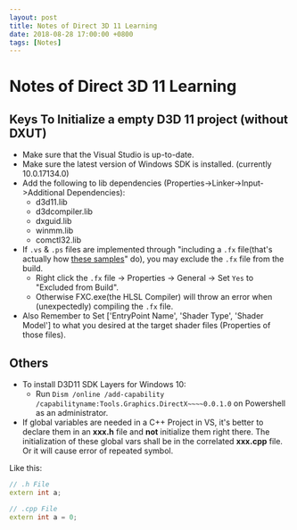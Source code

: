```yaml
---
layout: post
title: Notes of Direct 3D 11 Learning
date: 2018-08-28 17:00:00 +0800
tags: [Notes]
---
```


# Notes of Direct 3D 11 Learning

## Keys To Initialize a empty D3D 11 project (without DXUT)

- Make sure that the Visual Studio is up-to-date.
- Make sure the latest version of Windows SDK is installed. (currently 10.0.17134.0)
- Add the following to lib dependencies (Properties->Linker->Input->Additional Dependencies):
    - d3d11.lib
    - d3dcompiler.lib
    - dxguid.lib
    - winmm.lib
    - comctl32.lib
- If `.vs` & `.ps` files are implemented through "including a `.fx` file(that's actually how [these samples](https://github.com/walbourn/directx-sdk-samples)" do), you may exclude the `.fx` file from the build.
    - Right click the `.fx` file -> Properties -> General -> Set `Yes` to "Excluded from Build".
    - Otherwise FXC.exe(the HLSL Compiler) will throw an error when (unexpectedly) compiling the `.fx` file.
- Also Remember to Set ['EntryPoint Name', 'Shader Type', 'Shader Model'] to what you desired at the target shader files (Properties of those files).

## Others

- To install D3D11 SDK Layers for Windows 10:
    - Run `Dism /online /add-capability /capabilityname:Tools.Graphics.DirectX~~~~0.0.1.0` on Powershell as an administrator.
- If global variables are needed in a C++ Project in VS, it's better to declare them in an **xxx.h** file and **not** initialize them right there. The initialization of these global vars shall be in the correlated **xxx.cpp** file. Or it will cause error of repeated symbol.

Like this:

```cpp
// .h File
extern int a;

// .cpp File
extern int a = 0;
```
